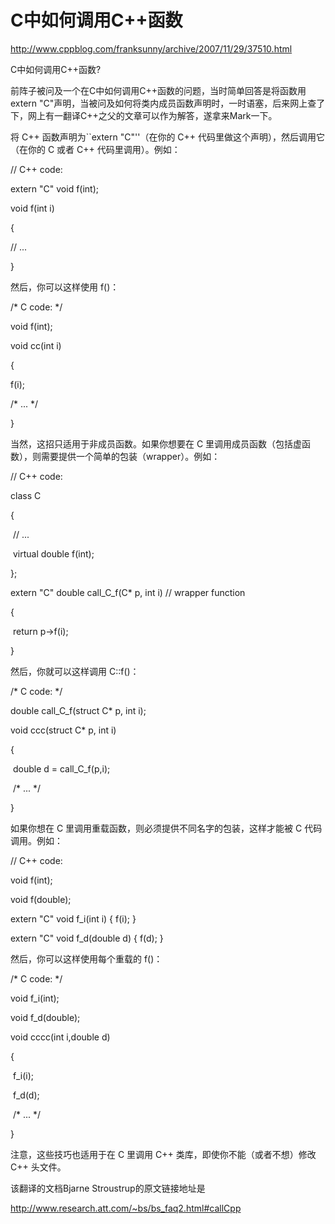 # C中如何调用C++函数

http://www.cppblog.com/franksunny/archive/2007/11/29/37510.html

C中如何调用C++函数?

 

前阵子被问及一个在C中如何调用C++函数的问题，当时简单回答是将函数用extern "C"声明，当被问及如何将类内成员函数声明时，一时语塞，后来网上查了下，网上有一翻译C++之父的文章可以作为解答，遂拿来Mark一下。

 

将 C++ 函数声明为``extern "C"''（在你的 C++ 代码里做这个声明），然后调用它（在你的 C 或者 C++ 代码里调用）。例如：

// C++ code:

extern "C" void f(int);

void f(int i)

{

   // ...

}

 

然后，你可以这样使用 f()：

/* C code: */

void f(int);

void cc(int i)

{

  f(i);

  /* ... */

  }

 

当然，这招只适用于非成员函数。如果你想要在 C 里调用成员函数（包括虚函数），则需要提供一个简单的包装（wrapper）。例如：

// C++ code:

class C

{

​    // ...

​    virtual double f(int);

};

 

extern "C" double call_C_f(C* p, int i) // wrapper function

{

​    return p->f(i);

}

 

然后，你就可以这样调用 C::f()：

/* C code: */

double call_C_f(struct C* p, int i);

 

void ccc(struct C* p, int i)

{

​    double d = call_C_f(p,i);

​    /* ... */

}

 

如果你想在 C 里调用重载函数，则必须提供不同名字的包装，这样才能被 C 代码调用。例如：

// C++ code:

void f(int);

void f(double);

 

extern "C" void f_i(int i) { f(i); }

extern "C" void f_d(double d) { f(d); }

 

然后，你可以这样使用每个重载的 f()：

/* C code: */

void f_i(int);

void f_d(double);

 

void cccc(int i,double d)

{

​    f_i(i);

​    f_d(d);

​    /* ... */

}

注意，这些技巧也适用于在 C 里调用 C++ 类库，即使你不能（或者不想）修改 C++ 头文件。

 该翻译的文档Bjarne Stroustrup的原文链接地址是

http://www.research.att.com/~bs/bs_faq2.html#callCpp